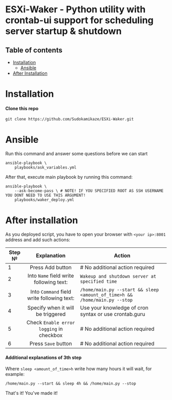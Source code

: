 ESXi-Waker - Python utility with crontab-ui support for scheduling server startup & shutdown
==========

Table of contents
-----------------
* [Installation](#installation)
    * [Ansible](#ansible)
* [After Installation](#after-installation)

Installation
=====

#### Clone this repo

`git clone https://github.com/Sudokamikaze/ESXi-Waker.git`


Ansible
=====

Run this command and answer some questions before we can start
```
ansible-playbook \
    playbooks/ask_variables.yml
```

After that, execute main playbook by running this command:
```
ansible-playbook \
    --ask-become-pass \ # NOTE! IF YOU SPECIFIED ROOT AS SSH USERNAME YOU DONT NEED TO USE THIS ARGUMENT!
    playbooks/waker_deploy.yml
```

After installation
=====

As you deployed script, you have to open your browser with `<your ip>:8001` address and add such actions:

| Step №| Explanation|Action|
| ------------- |:-------------:|-------------|
|1      | Press Add button| # No additional action required | 
|2      |Into `Name` field write following text: |`Wakeup and shutdown server at specified time`|
|3      |Into `Command` field write following text: |`/home/main.py --start && sleep <amount_of_time>h && /home/main.py --stop`|
|4      |Specify when it will be triggered | Use your knowledge of cron syntax or use crontab.guru|
|5      |Check `Enable error logging` in checkbox| # No additional action required |
|6      |Press `Save` button| # No additional action required |

#### Additional explanations of 3th step
Where `sleep <amount_of_time>h` write how many hours it will wait, for example:

```/home/main.py --start && sleep 4h && /home/main.py --stop```


That's it! You've made it!


